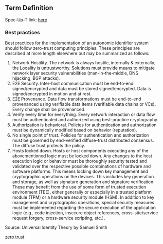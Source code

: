 ## Term Definition

Spec-Up-T link: <a href='https://weboftrust.github.io/WOT-terms/docs/glossary/zero-trust-computing'>here</a>

### Best practices

Best practices for the implementation of an autonomic identifier system should follow zero-trust computing principles. These principles are described at more length elsewhere but may be summarized as follows:

1. Network Hostility. The network is always hostile, internally & externally; the Locality is untrustworthy. Solutions must provide means to mitigate network layer security vulnerabilities (man-in-the-middle, DNS hijacking, BGP attacks).  
2. E2E Security.  Inter-host communication must be end-to-end signed/encrypted and data must be stored signed/encrypted. Data is signed/encrypted in motion and at rest.  
3. E2E Provenance.  Data flow transformations must be end-to-end provenanced using verifiable data items (verifiable data chains or VCs). Every change shall be provenanced.  
4. Verify every time for everything.  Every network interaction or data flow must be authenticated and authorized using best-practice cryptography.  
5. Authorization is behavioral.  Policies for authentication and authorization must be dynamically modified based on behavior (reputation).  
6. No single point of trust.  Policies for authentication and authorization must be governed by end-verified diffuse-trust distributed consensus. The diffuse trust protects the policy.  
7. Hosts locked down.  Hosts or host components executing any of the abovementioned logic must be locked down. Any changes to the host execution logic or behavior must be thoroughly security tested and validated over the respective possible combinations of hardware and software platforms. This means locking down key management and cryptographic operations on the devices. This includes key generation and storage, as well as signature generation and signature verification. These may benefit from the use of some form of trusted execution environment (TEE), either generally or especially in a trusted platform module (TPM) or a hardware security module (HSM). In addition to key management and cryptographic operations, special security measures must be implemented regarding the secure execution of the application logic (e.g., code injection, insecure object references, cross-site/service request forgery, cross-service scripting, etc.).

Source: Universal Identity Theory by Samuel Smith

[zero trust](zero-trust)